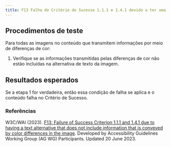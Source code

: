 ```yaml
---
title: F13 Falha do Critério de Sucesso 1.1.1 e 1.4.1 devido a ter uma alternativa de texto que não inclui informações transmitidas por diferenças de cor na imagem
---
```


## Procedimentos de teste

Para todas as imagens no conteúdo que transmitem informações por meio de diferenças de cor:
1. Verifique se as informações transmitidas pelas diferenças de cor não estão incluídas na alternativa de texto da imagem.

## Resultados esperados
Se a etapa 1 for verdadeira, então essa condição de falha se aplica e o conteúdo falha no Critério de Sucesso.

### Referências

W3C/WAI (2023). [F13: Failure of Success Criterion 1.1.1 and 1.4.1 due to having a text alternative that does not include information that is conveyed by color differences in the image](https://www.w3.org/WAI/WCAG22/Techniques/failures/F13). Developed by Accessibility Guidelines Working Group (AG WG) Participants. Updated 20 June 2023.
